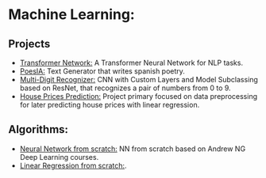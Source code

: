 # Machine Learning:
## Projects
- [Transformer Network:](https://github.com/dsanroman96/Machine-Learning-Projects/blob/main/Transformer%20Network.ipynb) A Transformer Neural Network for NLP tasks.
- [PoesIA:](https://github.com/dsanroman96/Machine-Learning-Projects/blob/main/PoesIA.ipynb) Text Generator that writes spanish poetry.
- [Multi-Digit Recognizer:](https://github.com/dsanroman96/Machine-Learning-Projects/blob/main/Multi_Digit_Recoginizer_2_0.ipynb) CNN with Custom Layers and Model Subclassing based on ResNet, that recognizes a pair of numbers from 0 to 9.
- [House Prices Prediction:](https://github.com/dsanroman96/Machine-Learning-Projects/blob/main/House_Price_Prediction_Linear_Regression.ipynb) Project primary focused on data preprocessing for later predicting house prices with linear regression.

## Algorithms:
- [Neural Network from scratch:](https://github.com/dsanroman96/Machine-Learning-Projects/blob/main/Neural_Network_from_scratch.ipynb) NN from scratch based on Andrew NG Deep Learning courses.
- [Linear Regression from scratch:](https://github.com/dsanroman96/Machine-Learning-Projects/blob/main/Linear_Regression.ipynb).

